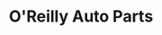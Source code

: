 ---
title: "O'Reilly Auto Parts"
url: /seattle/oreilly-auto-parts-northeast-45th-street/
shop: car parts
---